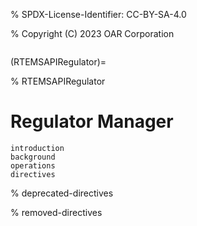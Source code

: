 % SPDX-License-Identifier: CC-BY-SA-4.0

% Copyright (C) 2023 OAR Corporation

```{index} regulator
```

(RTEMSAPIRegulator)=

% RTEMSAPIRegulator

# Regulator Manager

```{toctree}
introduction
background
operations
directives
```

% deprecated-directives

% removed-directives
